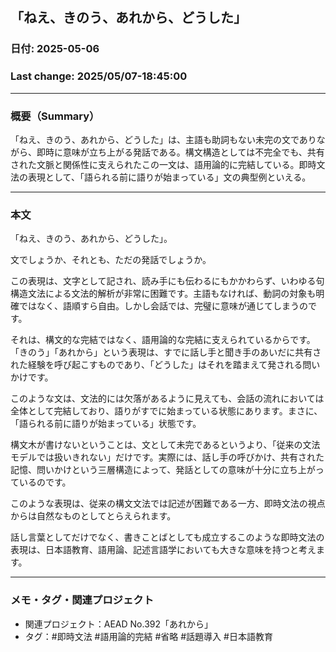 ## 「ねえ、きのう、あれから、どうした」

### 日付: 2025-05-06

### Last change: 2025/05/07-18:45:00

---

### 概要（Summary）

「ねえ、きのう、あれから、どうした」は、主語も助詞もない未完の文でありながら、即時に意味が立ち上がる発話である。構文構造としては不完全でも、共有された文脈と関係性に支えられたこの一文は、語用論的に完結している。即時文法の表現として、「語られる前に語りが始まっている」文の典型例といえる。

---

### 本文

「ねえ、きのう、あれから、どうした」。

文でしょうか、それとも、ただの発話でしょうか。

この表現は、文字として記され、読み手にも伝わるにもかかわらず、いわゆる句構造文法による文法的解析が非常に困難です。主語もなければ、動詞の対象も明確ではなく、語順すら自由。しかし会話では、完璧に意味が通じてしまうのです。

それは、構文的な完結ではなく、語用論的な完結に支えられているからです。「きのう」「あれから」という表現は、すでに話し手と聞き手のあいだに共有された経験を呼び起こすものであり、「どうした」はそれを踏まえて発される問いかけです。

このような文は、文法的には欠落があるように見えても、会話の流れにおいては全体として完結しており、語りがすでに始まっている状態にあります。まさに、「語られる前に語りが始まっている」状態です。

構文木が書けないということは、文として未完であるというより、「従来の文法モデルでは扱いきれない」だけです。実際には、話し手の呼びかけ、共有された記憶、問いかけという三層構造によって、発話としての意味が十分に立ち上がっているのです。

このような表現は、従来の構文文法では記述が困難である一方、即時文法の視点からは自然なものとしてとらえられます。

話し言葉としてだけでなく、書きことばとしても成立するこのような即時文法の表現は、日本語教育、語用論、記述言語学においても大きな意味を持つと考えます。

---

### メモ・タグ・関連プロジェクト

- 関連プロジェクト：AEAD No.392「あれから」
- タグ：#即時文法 #語用論的完結 #省略 #話題導入 #日本語教育
